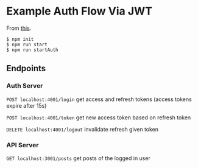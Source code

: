 # Example Auth Flow Via JWT
From [this](https://www.youtube.com/watch?v=mbsmsi7l3r4).
```
$ npm init
$ npm run start
$ npm run startAuth
```

## Endpoints
### **Auth Server**
```POST localhost:4001/login``` get access and refresh tokens (access tokens expire after 15s)

```POST localhost:4001/token``` get new access token based on refresh token

```DELETE localhost:4001/logout``` invalidate refresh given token

### **API Server**
```GET localhost:3001/posts``` get posts of the logged in user
